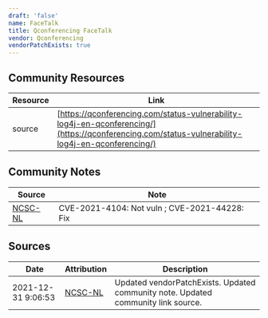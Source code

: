 ```yaml
---
draft: 'false'
name: FaceTalk
title: Qconferencing FaceTalk
vendor: Qconferencing
vendorPatchExists: true
---
```



## Community Resources
| Resource | Link |
| --- | --- |
| source | [https://qconferencing.com/status-vulnerability-log4j-en-qconferencing/](https://qconferencing.com/status-vulnerability-log4j-en-qconferencing/) |

## Community Notes
| Source | Note |
| --- | --- |
| [NCSC-NL](https://github.com/NCSC-NL/log4shell/blob/main/software/README.md) | CVE-2021-4104: Not vuln ; CVE-2021-44228: Fix </ul> |

## Sources
| Date | Attribution | Description |
| --- | --- | --- |
| 2021-12-31 9:06:53 | [NCSC-NL](https://github.com/NCSC-NL/log4shell/blob/main/software/README.md) | Updated vendorPatchExists. Updated community note. Updated community link source.  |
